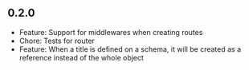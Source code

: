 ## 0.2.0

- Feature: Support for middlewares when creating routes
- Chore: Tests for router
- Feature: When a title is defined on a schema, it will be created as a reference instead of the whole object
